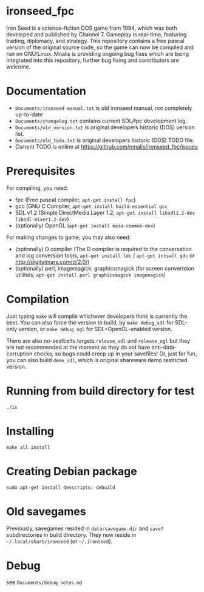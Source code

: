 ironseed_fpc
============
Iron Seed is a science-fiction DOS game from 1994, which was both developed and published by Channel 7.
Gameplay is real-time, featuring trading, diplomacy, and strategy.
This repository contains a free pascal version of the original source code, so the game can now be compiled and run on GNU/Linux.
Mnalis is providing ongoing bug fixes which are being integrated into this repository, further bug fixing and contributors are welcome.

Documentation
=============
- `Documents/ironseed-manual.txt` is old ironseed manual, not completely up-to-date
- `Documents/changelog.txt` contains current SDL/fpc development log.
- `Documents/old_version.txt` is original developers historic (DOS) version list.
- `Documents/old_todo.txt` is original developers historic (DOS) TODO file.
- Current TODO is online at https://github.com/mnalis/ironseed_fpc/issues

Prerequisites
=============
For compiling, you need:
- fpc (Free pascal compiler, `apt-get install fpc`)
- gcc (GNU C Compiler, `apt-get install build-essential gcc`
- SDL v1.2 (Simple DirectMedia Layer 1.2, `apt-get install libsdl1.2-dev libsdl-mixer1.2-dev`)
- (optionally) OpenGL (`apt-get install mesa-common-dev`)

For making changes to game, you may also need:
- (optionally) D compiler (The D compiler is required to the conversation and log conversion tools, `apt-get install ldc` / `apt-get intsall gdc` or http://digitalmars.com/d/2.0/)
- (optionally) perl, imagemagick, graphicsmagick (for screen convertsion utilities, `apt-get install perl graphicsmagick imagemagick`)

Compilation
===========
Just typing `make` will compile whichever developers think is currently the best.
You can also force the version to build, by `make debug_sdl` for SDL-only version,
or `make debug_ogl` for SDL+OpenGL-enabled version.

There are also no-seatbelts targets `release_sdl` and `release_ogl` but they
are not recommended at the moment as they do not have anti-data-corruption
checks, so bugs could creep up in your savefiles! Or, just for fun, you can also
build `demo_sdl`, which is original shareware demo restricted version.

Running from build directory for test
=====================================
`./is`

Installing
==========
`make all install`

Creating Debian package
=======================
`sudo apt-get install devscripts; debuild`

Old savegames
=============
Previously, savegames resided in `data/savegame.dir` and `save?` subdirectories
in build directory. They now reside in `~/.local/share/ironseed` (or `~/.ironseed`).

Debug
=====
see `Documents/debug_notes.md`
